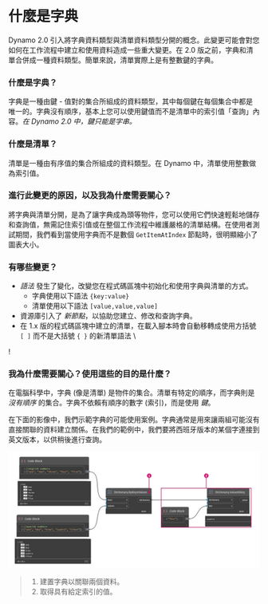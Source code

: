# 什麼是字典

Dynamo 2.0 引入將字典資料類型與清單資料類型分開的概念。此變更可能會對您如何在工作流程中建立和使用資料造成一些重大變更。在 2.0 版之前，字典和清單合併成一種資料類型。簡單來說，清單實際上是有整數鍵的字典。

### **什麼是字典？**

字典是一種由鍵 - 值對的集合所組成的資料類型，其中每個鍵在每個集合中都是唯一的。字典沒有順序，基本上您可以使用鍵值而不是清單中的索引值「查詢」內容。_在 Dynamo 2.0 中，鍵只能是字串。_

### **什麼是清單？**

清單是一種由有序值的集合所組成的資料類型。在 Dynamo 中，清單使用整數做為索引值。

### **進行此變更的原因，以及我為什麼需要關心？**

將字典與清單分開，是為了讓字典成為頭等物件，您可以使用它們快速輕鬆地儲存和查詢值，無需記住索引值或在整個工作流程中維護嚴格的清單結構。在使用者測試期間，我們看到當使用字典而不是數個 `GetItemAtIndex` 節點時，很明顯縮小了圖表大小。

### **有哪些變更？**

* _語法_ 發生了變化，改變您在程式碼區塊中初始化和使用字典與清單的方式。
  * 字典使用以下語法 `{key:value}`
  * 清單使用以下語法 `[value,value,value]`
* 資源庫引入了 _新節點_，以協助您建立、修改和查詢字典。
*   在 1.x 版的程式碼區塊中建立的清單，在載入腳本時會自動移轉成使用方括號 `[ ]` 而不是大括號 `{ }` 的新清單語法 \\



\![](<../images/5-5/1/what is a dictionary - what are the changes (1) (1) (1).jpg>)



### **我為什麼需要關心？使用這些的目的是什麼？**

在電腦科學中，字典 (像是清單) 是物件的集合。清單有特定的順序，而字典則是 _沒有順序_ 的集合。字典不依賴有順序的數字 (索引)，而是使用 _鍵_。

在下面的影像中，我們示範字典的可能使用案例。字典通常是用來讓兩組可能沒有直接關聯的資料建立關係。在我們的範例中，我們要將西班牙版本的某個字連接到英文版本，以供稍後進行查詢。

![](../images/5-5/1/whatisadictionary-whatwouldyouusethesefor.jpg)

> 1. 建置字典以關聯兩個資料。
> 2. 取得具有給定索引的值。

